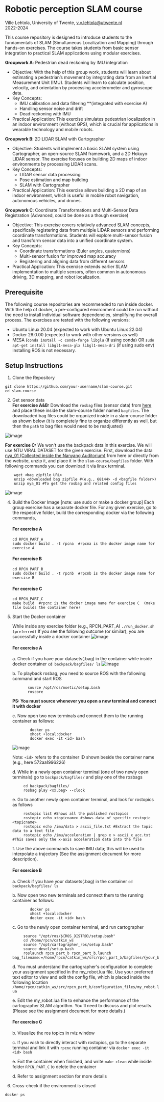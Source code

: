 # Robotic perception SLAM course

Ville Lehtola, University of Twente, v.v.lehtola@utwente.nl   
2022-2024

This course repository is designed to introduce students to the fundamentals of SLAM (Simultaneous Localization and Mapping) through hands-on exercises. The course takes students from basic sensor integration to practical SLAM applications using modular exercises.

**Groupwork A**: Pedestrian dead reckoning by IMU integration
- Objective: With the help of this group work, students will learn about estimating a pedestrian’s movement by integrating data from an Inertial Measurement Unit (IMU). Students will learn to calculate position, velocity, and orientation by processing accelerometer and gyroscope data.
- Key Concepts:
  *  IMU calibration and data filtering **(integrated with ecercise A)
  *  Handling sensor noise and drift
  *  Dead reckoning with IMU
- Practical Application: This exercise simulates pedestrian localization in an indoor environment (without GPS), which is crucial for applications in wearable technology and mobile robots.

**Groupwork B**: 2D LIDAR SLAM with Cartographer
- Objective: Students will implement a basic SLAM system using Cartographer, an open-source SLAM framework, and a 2D Hokuyo LIDAR sensor. The exercise focuses on building 2D maps of indoor environments by processing LIDAR scans.
- Key Concepts:
  * LIDAR sensor data processing
  * Pose estimation and map building
  * SLAM with Cartographer
- Practical Application: This exercise allows building a 2D map of an indoor environment, which is useful in mobile robot navigation, autonomous vehicles, and drones.

**Groupwork C**: Coordinate Transformations and Multi-Sensor Data Registration (Advanced, could be done as a though exercise)
- Objective: This exercise covers relatively advanced SLAM concepts, specifically registering data from multiple LIDAR sensors and performing coordinate transformations. Students will explore multi-sensor fusion and transform sensor data into a unified coordinate system.
- Key Concepts:
  * Coordinate transformations (Euler angles, quaternions)
  * Multi-sensor fusion for improved map accuracy
  * Registering and aligning data from different sensors
- Practical Application: This exercise extends earlier SLAM implementation to multiple sensors, often common in autonomous driving, 3D mapping, and robot localization.

## Prerequisite
 The following course repositories are recommended to run inside docker. With the help of docker, a pre-configured environment could be run without the need to install individual software dependencies, simplifying the overall process. The exercises are tested with the following versions:
 * Ubuntu Linux 20.04 (expected to work with Ubuntu Linux 22.04)
 * Docker 26.0.00 (expected to work with other versions as well)
 * MESA (`conda install -c conda-forge libglu` (if using conda) OR `sudo apt-get install libgl1-mesa-glx libgl1-mesa-dri` (if using sudo env)
Installing ROS is not necessary.

## Setup Instructions
1. Clone the Repository
```
git clone https://github.com/your-username/slam-course.git
cd slam-course
```
2. Get sensor data  
**For exercise A&B:** Download the `rosbag` files (sensor data) from [here](https://surfdrive.surf.nl/files/index.php/s/cKCFQRLSTa5dfBF) and place these inside the slam-course folder named `bagfiles`. The downloaded bag files could be organized inside in a slam-course folder as shown below (it is completely fine to organize differently as well, but then the `path` to bag files would need to be readjusted)

![image](https://github.com/user-attachments/assets/da64c136-003a-4d76-a56f-78abcb296405)

**For exercise C:** We won't use the backpack data in this exercise. We will use NTU VIRAL DATASET for the given exercise.
First, download the data [nya_01 (Collected inside the Nanyang Auditorium)](https://researchdata.ntu.edu.sg/api/access/datafile/68144) from here or directly from the website, unzip it, and place it in the `slam-course/bagfiles` folder. With following commands you can download it via linux terminal.
            
		wget <bag zipfile URL>
   		unzip <downloaded bag zipfile #(e.g., 68144> -d <bagfile folder>)
   		unzip nya_01 #To get the rosbag and related config files
     
![image](https://github.com/user-attachments/assets/7fcdfa35-a7a8-4142-9c4c-4249ba577276)


4. Build the Docker Image [note: use sudo or make a docker group]
Each group exercise has a separate docker file. For any given exercise, go to the respective folder, build the corresponding docker via the following commands,
    #### For exercise A
    ```
    cd RPCN_PART_A
    sudo docker build . -t rpcna  #rpcna is the docker image name for exercise A  
    ```
    #### For exercise B
    ```
    cd RPCN_PART_B
    sudo docker build . -t rpcnb  #rpcnb is the docker image name for exercise B  
    ```
    #### For exercise C
    ```
    cd RPCN_PART_C
    make build  #rpcnc is the docker image name for exercise C  (make file builds the container here)
    ```
 
3. Start the Docker container
   
    While inside any exercise folder (e.g., RPCN_PART_A) 
            ```
            ./run_docker.sh (preferred)
             ```
     If you see the following outcome (or similar), you are successfully inside a docker container
     ![image](https://github.com/user-attachments/assets/04e55f15-0ebe-473f-939c-340f6beb8a4b)

   	#### For exercise A 
	a. Check if you have your datasets(.bag) in the container while inside docker container
	           ```
	           cd backpack/bagfiles/
	           ls
	           ``` 
	![image](https://github.com/user-attachments/assets/3d72a93c-0fec-4f36-b609-755480f0e8b3)
	           
	b. To playback rosbag, you need to source ROS with the following command and start ROS
	   
	          source /opt/ros/noetic/setup.bash
	          roscore
	
	
	**PS: You must source whenever you open a new terminal and connect it with docker**
	           
	c. Now open two new terminals and connect them to the running container as follows:
	   
	       	   
	           docker ps
	           xhost +local:docker
	           docker exec -it <id> bash
	           
	![image](https://github.com/user-attachments/assets/626903ff-b364-4c63-b633-4077028c9afa)
	
	Note: `<id>` refers to the container ID shown beside the container name (e.g., here 572aa1996226)

     
	d. While in a newly open container terminal (one of two newly open terminals) go to `backpack/bagfiles/` and play one of the rosbags

            cd backpack/bagfiles/
            rosbag play <xx.bag> --clock
   
	e. Go to another newly open container terminal, and look for rostopics as follows

            rostopic list #Shows all the published rostopics
            rostopic echo <topicname> #shows data of specific rostopic <topicname>
            rostopic echo /imu/data > ascii_file.txt #Extract the topic data to a text file
            rostopic echo /imu/acceleration | grep x > ascii_x_acc.txt #This saves only the x-axis acceleration data into the file

	f. Use the above commands to save IMU data; this will be used to interpolate a trajectory (See the assignment document for more description).

     #### For exercise B
   	a. Check if you have your datasets(.bag) in the container
	           ```
	           cd backpack/bagfiles/
	           ls
	           ```
   
	b. Now open two new terminals and connect them to the running container as follows:
	   
	       	   
	           docker ps
	           xhost +local:docker
	           docker exec -it <id> bash
   
	c. Go to the newly open container terminal, and run cartographer
            
            source "/opt/ros/${ROS_DISTRO}/setup.bash"
            cd /home/rpcn/catkin_ws
            source "/opt/cartographer_ros/setup.bash"
            source devel/setup.bash
            roslaunch rpcn_part_b rpcn_part_b.launch bag_filename:=/home/rpcn/catkin_ws/src/rpcn_part_b/bagfiles/{your_bag_file_name}

	d. You must understand the cartographer's configuration to complete your assignment specified in the my_robot.lua file.
        Use your preferred text editor to view and edit the config file, which is placed inside the following location
	       `/home/rpcn/catkin_ws/src/rpcn_part_b/configuration_files/my_robot.lua`
   
	e.  Edit the my_robot.lua file to enhance the performance of the cartographer SLAM algorithm.
   You'll need to discuss and plot results. (Please see the assignment document for more details.)

     #### For exercise C
   
	b. Visualize the ros topics in rviz window

	c. If you wish to directly interact with rostopics, go to the separate terminal and link it with `rpcnc` running container via `docker exec -it <id> bash`

	e. Exit the container when finished, and write `make clean` while inside folder `RPCN_PART_C` to delete the container

	d. Refer to assignment section for more details



6. Cross-check if the environment is closed
```
docker ps
```